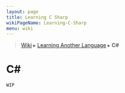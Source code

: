 ```yaml
---
layout: page
title: Learning C Sharp
wikiPageName: Learning-C-Sharp
menu: wiki
---
```


> [Wiki](Home) ▸ [Learning Another Language](Learning-Another-Language) ▸ **C&#35;**

# C&#35;

`WIP`
